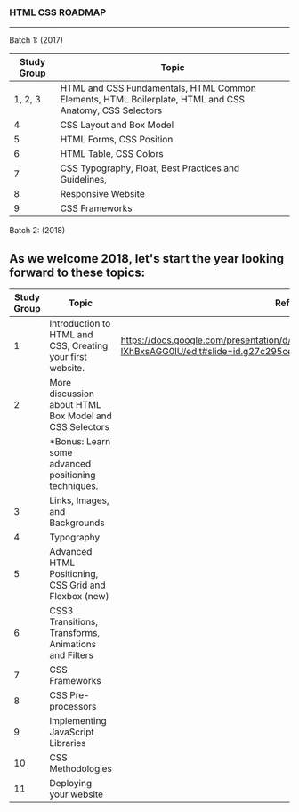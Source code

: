 ### HTML CSS ROADMAP
____

Batch 1: (2017)

Study Group | Topic
------------| -----------
1, 2, 3 | HTML and CSS Fundamentals, HTML Common Elements, HTML Boilerplate, HTML and CSS Anatomy, CSS Selectors
4 | CSS Layout and Box Model
5 | HTML Forms, CSS Position
6 | HTML Table, CSS Colors
7 | CSS Typography, Float, Best Practices and Guidelines,
8 | Responsive Website
9 | CSS Frameworks


Batch 2: (2018)

## As we welcome 2018, let's start the year looking forward to these topics: 

| Study Group  | Topic                                                          | Reference                     
|--------------|----------------------------------------------------------------|-------------------------------
|           1  | Introduction to HTML and CSS, Creating your first website.     | https://docs.google.com/presentation/d/1DmJzVpnDKAmbOs8NrxbXL0OxsP7pBa-lXhBxsAGG0IU/edit#slide=id.g27c295ce6f_0_63                              |
|           2  | More discussion about HTML Box Model and CSS Selectors         |                               
|              |		*Bonus: Learn some advanced positioning techniques.     |                               
|           3  | Links, Images, and Backgrounds                                 |                               
|           4  | Typography                                                     |                               
|           5  | Advanced HTML Positioning, CSS Grid and Flexbox (new)          |                               
|           6  | CSS3 Transitions, Transforms, Animations and Filters           |                               
|           7  | CSS Frameworks                                                 |                               
|           8  | CSS Pre-processors                                             |                               
|           9  | Implementing JavaScript Libraries                              |                               
|          10  | CSS Methodologies                                              |                               
|          11  | Deploying your website                                         |                               
